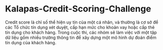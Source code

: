 # Kalapas-Credit-Scoring-Challenge
Credit score là chỉ số thể hiện uy tín của một cá nhân, và thường là cơ sở để các Tổ chức tín dụng xét duyệt, cấp hạn mức cho khoản vay hoặc cấp thẻ tín dụng cho khách hàng.  Trong cuộc thi, các nhóm sẽ làm việc với một tập dữ liệu gồm nhiều trường thông tin để xây dựng một mô hình dự đoán điểm tín dụng của khách hàng.
